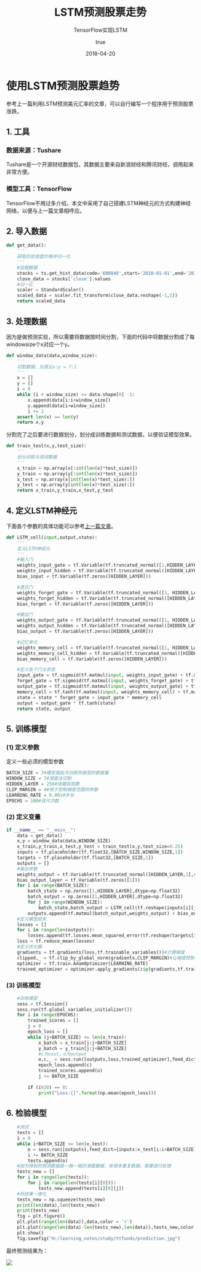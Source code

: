 ﻿---
title:      LSTM预测股票走势
subtitle:   TensorFlow实现LSTM
date:       2018-04-20
mathjax: true
author: 
  nick: dalalaa
  link: https://github.com/Arctanxy
cover: https://github.com/Arctanxy/learning_notes/blob/master/study/ttfunds/prediction.jpg?raw=true
tags:
    - 机器学习
    - 时间序列
    - TensorFlow
    - LSTM
---
# 使用LSTM预测股票趋势

参考上一篇利用LSTM预测美元汇率的文章，可以自行编写一个程序用于预测股票涨跌。

## 1. 工具

### 数据来源：Tushare

Tushare是一个开源财经数据包，其数据主要来自新浪财经和腾讯财经，调用起来非常方便。

### 模型工具：TensorFlow

TensorFlow不用过多介绍，本文中采用了自己搭建LSTM神经元的方式构建神经网络，以便与上一篇文章相呼应。

## 2. 导入数据

```python
def get_data():
    '''
    获取历史收盘价格并归一化
    '''
    #加载数据
    stocks = ts.get_hist_data(code='600848',start='2010-01-01',end='2017-12-31')
    close_data = stocks['close'].values
    #归一化
    scaler = StandardScaler()
    scaled_data = scaler.fit_transform(close_data.reshape(-1,1))
    return scaled_data
```

## 3. 处理数据

因为是做预测实验，所以需要将数据按时间分割，下面的代码中将数据分割成了每windowsize个x对应一个y。
```python
def window_data(data,window_size):
    '''
    切割数据，长度比x:y = 7:1
    '''
    x = []
    y = []
    i = 0 
    while (i + window_size) <= data.shape[0] -1:
        x.append(data[i:i+window_size])
        y.append(data[i+window_size])
        i += 1
    assert len(x) == len(y)
    return x,y
```

分割完了之后要进行数据划分，划分成训练数据和测试数据，以便验证模型效果。

```python
def train_test(x,y,test_size):
    '''
    划分训练与测试数据
    '''
    x_train = np.array(x[:int(len(x)*test_size)])
    y_train = np.array(y[:int(len(x)*test_size)])
    x_test = np.array(x[int(len(x)*test_size):])
    y_test = np.array(y[int(len(x)*test_size):])
    return x_train,y_train,x_test,y_test
```

## 4. 定义LSTM神经元

下面各个参数的具体功能可以参考[上一篇文章](https://arctanxy.github.io/2018/04/15/LSTM%E9%A2%84%E6%B5%8B%E6%B1%87%E7%8E%87%E5%8F%98%E5%8C%96/)。

```python
def LSTM_cell(input,output,state):
    '''
    定义LSTM神经元
    '''
    #输入门
    weights_input_gate = tf.Variable(tf.truncated_normal([1,HIDDEN_LAYER],stddev=0.05))#tf.truncated_normal用于生成一定维度的正态分布数据
    weights_input_hidden = tf.Variable(tf.truncated_normal([HIDDEN_LAYER,HIDDEN_LAYER],stddev=0.05))
    bias_input = tf.Variable(tf.zeros([HIDDEN_LAYER]))

    #遗忘门
    weights_forget_gate = tf.Variable(tf.truncated_normal([1, HIDDEN_LAYER], stddev=0.05))
    weights_forget_hidden = tf.Variable(tf.truncated_normal([HIDDEN_LAYER, HIDDEN_LAYER], stddev=0.05))
    bias_forget = tf.Variable(tf.zeros([HIDDEN_LAYER]))

    #输出门
    weights_output_gate = tf.Variable(tf.truncated_normal([1, HIDDEN_LAYER], stddev=0.05))
    weights_output_hidden = tf.Variable(tf.truncated_normal([HIDDEN_LAYER, HIDDEN_LAYER], stddev=0.05))
    bias_output = tf.Variable(tf.zeros([HIDDEN_LAYER]))

    #记忆单元
    weights_memory_cell = tf.Variable(tf.truncated_normal([1, HIDDEN_LAYER], stddev=0.05))
    weights_memory_cell_hidden = tf.Variable(tf.truncated_normal([HIDDEN_LAYER, HIDDEN_LAYER], stddev=0.05))
    bias_memory_cell = tf.Variable(tf.zeros([HIDDEN_LAYER]))

    #定义各个门与状态
    input_gate = tf.sigmoid(tf.matmul(input, weights_input_gate) + tf.matmul(output, weights_input_hidden) + bias_input)
    forget_gate = tf.sigmoid(tf.matmul(input, weights_forget_gate) + tf.matmul(output, weights_forget_hidden) + bias_forget)
    output_gate = tf.sigmoid(tf.matmul(input, weights_output_gate) + tf.matmul(output, weights_output_hidden) + bias_output)
    memory_cell = tf.tanh(tf.matmul(input, weights_memory_cell) + tf.matmul(output, weights_memory_cell_hidden) + bias_memory_cell)
    state = state * forget_gate + input_gate * memory_cell
    output = output_gate * tf.tanh(state)
    return state, output
```

## 5. 训练模型

### (1) 定义参数

定义一些必须的模型参数


```python
BATCH_SIZE = 7#模型每批次训练所接受的数据量
WINDOW_SIZE = 7#滑窗法切割
HIDDEN_LAYER = 256#隐藏层层数
CLIP_MARGIN = 4#用于控制梯度范围的参数
LEARNING_RATE = 0.001#步长
EPOCHS = 100#迭代次数
```

### (2) 定义变量

```python
if __name__ == "__main__":
    data = get_data()
    x,y = window_data(data,WINDOW_SIZE)
    x_train,y_train,x_test,y_test = train_test(x,y,test_size=0.25)
    inputs = tf.placeholder(tf.float32,[BATCH_SIZE,WINDOW_SIZE,1])
    targets = tf.placeholder(tf.float32,[BATCH_SIZE,1])
    outputs = []
    #输出参数
    weights_output = tf.Variable(tf.truncated_normal([HIDDEN_LAYER,1],stddev=0.05))
    bias_output_layer = tf.Variable(tf.zeros([1]))
    for i in range(BATCH_SIZE):
        batch_state = np.zeros([1,HIDDEN_LAYER],dtype=np.float32)
        batch_output = np.zeros([1,HIDDEN_LAYER],dtype=np.float32)
        for j in range(WINDOW_SIZE):
            batch_state,batch_output = LSTM_cell(tf.reshape(inputs[i][j],(-1,1)),batch_state,batch_output)
        outputs.append(tf.matmul(batch_output,weights_output) + bias_output_layer)
    #定义模型损失
    losses = []
    for i in range(len(outputs)):
        losses.append(tf.losses.mean_squared_error(tf.reshape(targets[i],(-1,1)),outputs[i]))
    loss = tf.reduce_mean(losses)
    #定义优化器
    gradients = tf.gradients(loss,tf.trainable_variables())#计算梯度
    clipped,_ = tf.clip_by_global_norm(gradients,CLIP_MARGIN)#让梯度控制在一定范围内，防止梯度消失或者梯度爆炸
    optimizer = tf.train.AdamOptimizer(LEARNING_RATE)
    trained_optimizer = optimizer.apply_gradients(zip(gradients,tf.trainable_variables()))
```

### (3) 训练模型

```python
    #训练模型
    sess = tf.Session()
    sess.run(tf.global_variables_initializer())
    for i in range(EPOCHS):
        trained_scores = []
        j = 0
        epoch_loss = []
        while (j+BATCH_SIZE) <= len(x_train):
            x_batch = x_train[j:j+BATCH_SIZE]
            y_batch = y_train[j:j+BATCH_SIZE]
            #c为cost，o为output
            o,c,_ = sess.run([outputs,loss,trained_optimizer],feed_dict={inputs:x_batch,targets:y_batch})
            epoch_loss.append(c)
            trained_scores.append(o)
            j += BATCH_SIZE
        
        if (i%30) == 0:
            print("Loss:{}".format(np.mean(epoch_loss)))
```

## 6. 检验模型

```python
    #测试
    tests = []
    i = 0
    while i+BATCH_SIZE <= len(x_test):
        o = sess.run([outputs],feed_dict={inputs:x_test[i:i+BATCH_SIZE]})
        i += BATCH_SIZE
        tests.append(o)
    #因为得到的预测数据是一格一格的滑窗数据，有很多重复数据，需要进行处理
    tests_new = []
    for i in range(len(tests)):
        for j in range(len(tests[i][0])):
            tests_new.append(tests[i][0][j])
    #将结果一维化
    tests_new = np.squeeze(tests_new)
    print(len(data),len(tests_new))
    print(tests_new)
    fig = plt.figure()
    plt.plot(range(len(data)),data,color = 'r')
    plt.plot(range(len(data)-len(tests_new),len(data)),tests_new,color = 'g')
    plt.show()
    fig.savefig("H:/learning_notes/study/ttfunds/prediction.jpg")
```

最终预测结果为：

![](https://github.com/Arctanxy/learning_notes/blob/master/study/ttfunds/prediction.jpg?raw=true)